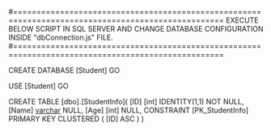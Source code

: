#===================================================================================================
EXECUTE BELOW SCRIPT IN	SQL SERVER AND CHANGE DATABASE CONFIGURATION INSIDE "dbConnection.js" FILE.
#===================================================================================================

CREATE DATABASE [Student]
GO

USE [Student]
GO

CREATE TABLE [dbo].[StudentInfo](
	[ID] [int] IDENTITY(1,1) NOT NULL,
	[Name] [varchar](50) NULL,
	[Age] [int] NULL,
 CONSTRAINT [PK_StudentInfo] PRIMARY KEY CLUSTERED 
	(
		[ID] ASC
	)
)